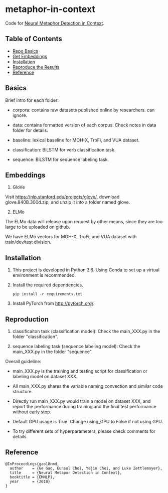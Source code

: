 # metaphor-in-context
Code for [Neural Metaphor Detection in Context](https://arxiv.org/pdf/1808.09653.pdf).

## Table of Contents
- [Repo Basics](#Basics)
- [Get Embeddings](#Embeddings)
- [Installation](#Installation)
- [Reproduce the Results](#Reproduction)
- [Reference](#Reference)

## Basics
Brief intro for each folder:

- corpora: contains raw datasets published online by researchers. can ignore.

- data: contains formatted version of each corpus. Check notes in data folder for details.

- baseline: lexical baseline for MOH-X, TroFi, and VUA dataset.

- classification: BiLSTM for verb classification task.

- sequence: BiLSTM for sequence labeling task.

## Embeddings
1. GloVe

Visit https://nlp.stanford.edu/projects/glove/, download glove.840B.300d.zip, and unzip it into a folder named glove.

2. ELMo

The ELMo data will release upon request by other means, since they are too large to be uploaded on github.

We have ELMo vectors for MOH-X, TroFi, and VUA dataset with train/dev/test division. 

## Installation
1. This project is developed in Python 3.6. Using Conda to set up a virtual environment is recommended.

2. Install the required dependencies. 
    ```
    pip install -r requirements.txt
    ```
    
3. Install PyTorch from http://pytorch.org/.


## Reproduction

1. classificaiton task (classification model): Check the main_XXX.py in the folder "classification".

2. sequence labeling task (sequence labeling model): Check the main_XXX.py in the folder "sequence".

Overall guideline:

- main_XXX.py is the training and testing script for classification or labeling model on dataset XXX. 

- All main_XXX.py shares the variable naming convection and similar code structure.

- Directly run main_XXX.py would train a model on dataset XXX, and report the performance during training and the final test performance without early stop.

- Default GPU usage is True. Change using_GPU to False if not using GPU.

- To try different sets of hyperparameters, please check comments for details.


## Reference
```
@InProceedings{gao18nmd,
  author    = {Ge Gao, Eunsol Choi, Yejin Choi, and Luke Zettlemoyer},
  title     = {Neural Metapor Detection in Context},
  booktitle = {EMNLP},
  year      = {2018}
}
```
